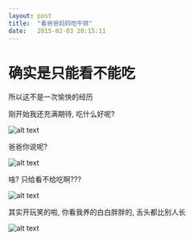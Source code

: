 ```yaml
---
layout: post
title:  "看爸爸妈妈吃牛排"
date:   2015-02-03 20:15:11
---
```

确实是只能看不能吃
=======
所以这不是一次愉快的经历

刚开始我还充满期待, 吃什么好呢?

![alt text][1]

爸爸你说呢?

![alt text][2]

啥? 只给看不给吃啊???

![alt text][3]

其实开玩笑的啦, 你看我养的白白胖胖的, 舌头都比别人长

![alt text][4]


  [1]: http://pic.yupoo.com/moxigan/EpcX2dkv/medium.jpg
  [2]: http://pic.yupoo.com/moxigan/EpcX3Fqz/medium.jpg
  [3]: http://pic.yupoo.com/moxigan/EpcX3VB6/medium.jpg
  [4]: http://pic.yupoo.com/moxigan/EpcXubyu/medium.jpg